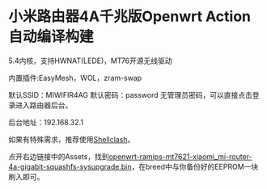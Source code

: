 # 小米路由器4A千兆版Openwrt Action自动编译构建

5.4内核，支持HWNAT(LEDE)，MT76开源无线驱动

内置插件:EasyMesh，WOL，zram-swap

默认SSID：MIWIFIR4AG  默认密码：password  无管理员密码，可以直接点击登录进入路由器后台。

后台地址：192.168.32.1

如果有特殊需求，推荐使用[Shellclash](https://github.com/juewuy/ShellClash/blob/master/README_CN.md)。

点开右边链接中的Assets，找到[openwrt-ramips-mt7621-xiaomi_mi-router-4a-gigabit-squashfs-sysupgrade.bin](https://github.com/lxc368/MI4A-G_Openwrt/releases)，在breed中与你备份好的EEPROM一块刷入即可。
